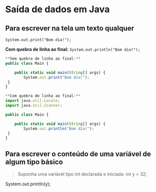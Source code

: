 # Saída de dados em Java
## Para escrever na tela um texto qualquer
`System.out.print("Bom dia!");`

**Com quebra de linha ao final:**
`System.out.println("Bom dia!");`

~~~javascript
**Sem quebra de linha ao final:**
public class Main {

	public static void main(String[] args) {
		System.out.print("Bom dia!"); 
 }
}

**Com quebra de linha ao final:**
import java.util.Locale;
import java.util.Scanner;

public class Main {

	public static void main(String[] args) {
		System.out.println("Bom dia!");
 }
}

~~~
## Para escrever o conteúdo de uma variável de algum tipo básico
>Suponha uma variável tipo int declarada e iniciada: int y = 32;

System.out.println(y);
